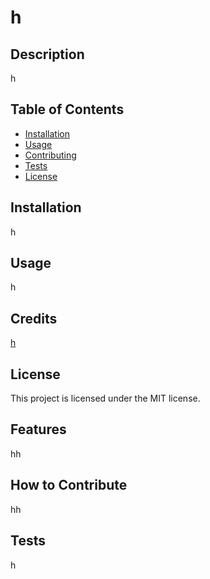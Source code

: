 
# h

## Description
h

## Table of Contents
- [Installation](#installation)
- [Usage](#usage)
- [Contributing](#contributing)
- [Tests](#tests)
- [License](#license)


## Installation
h

## Usage
h

## Credits
[h](undefined)

## License
This project is licensed under the MIT license.

## Features
hh

## How to Contribute
hh

## Tests
h

